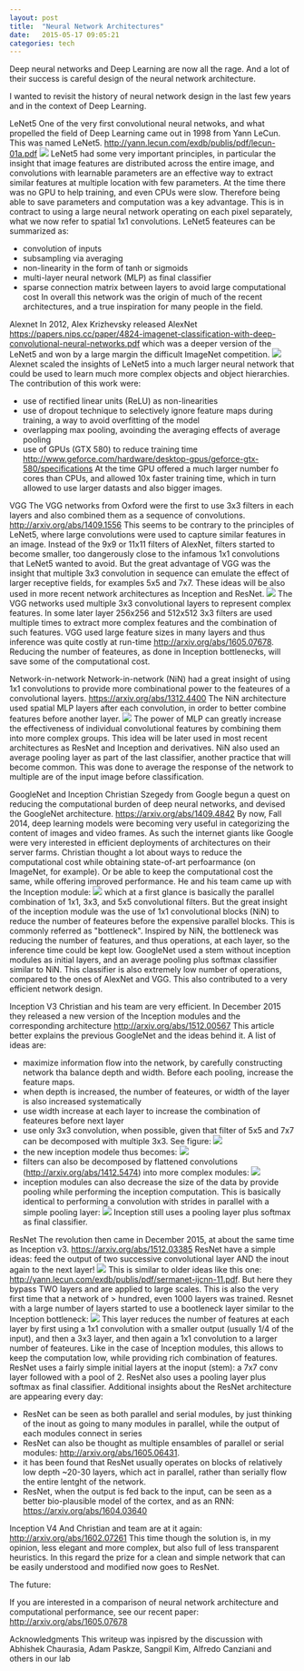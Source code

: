 ```yaml
---
layout: post
title:  "Neural Network Architectures"
date:   2015-05-17 09:05:21
categories: tech
---
```


Deep neural networks and Deep Learning are now all the rage. And a lot of their success is careful design of the neural network architecture.

I wanted to revisit the history of neural network design in the last few years and in the context of Deep Learning.


LeNet5
One of the very first convolutional neural netwoks, and what propelled the field of Deep Learning came out in 1998 from Yann LeCun. This was named LeNet5.
http://yann.lecun.com/exdb/publis/pdf/lecun-01a.pdf
![](/assets/nets/lenet5.jpg)
LeNet5 had some very important principles, in particular the insight that image features are distributed across the entire image, and convolutions with learnable parameters are an effective way to extract similar features at multiple location with few parameters. At the time there was no GPU to help training, and even CPUs were slow. Therefore being able to save parameters and computation was a key advantage. This is in contract to using a large neural network operating on each pixel separately, what we now refer to spatial 1x1 convolutions.
LeNet5 feateures can be summarized as:
- convolution of inputs 
- subsampling via averaging
- non-linearity in the form of tanh or sigmoids
- multi-layer neural network (MLP) as final classifier
- sparse connection matrix between layers to avoid large computational cost
In overall this network was the origin of much of the recent architectures, and a true inspiration for many people in the field.



Alexnet
In 2012, Alex Krizhevsky released AlexNet
https://papers.nips.cc/paper/4824-imagenet-classification-with-deep-convolutional-neural-networks.pdf
which was a deeper version of the LeNet5 and won by a large margin the difficult ImageNet competition. 
![](/assets/nets/alexnet_small.png)
Alexnet scaled the insights of LeNet5 into a much larger neural network that could be used to learn much more complex objects and object hierarchies.
The contribution of this work were:
- use of rectified linear units (ReLU) as non-linearities
- use of dropout technique to selectively ignore feature maps during training, a way to avoid overfitting of the model
- overlapping max pooling, avoinding the averaging effects of average pooling
- use of GPUs (GTX 580) to reduce training time 
http://www.geforce.com/hardware/desktop-gpus/geforce-gtx-580/specifications 
At the time GPU offered a much larger number fo cores than CPUs, and allowed 10x faster training time, which in turn allowed to use larger datasts and also bigger images.


VGG
The VGG networks from Oxford were the first to use 3x3 filters in each layers and also combined them as a sequence of convolutions. 
http://arxiv.org/abs/1409.1556
This seems to be contrary to the principles of LeNet5, where large convolutions were used to capture similar features in an image. Instead of the 9x9 or 11x11 filters of AlexNet, filters started to become smaller, too dangerously close to the infamous 1x1 convolutions that LeNet5 wanted to avoid. But the great advantage of VGG was the insight that multiple 3x3 convolution in sequence can emulate the effect of larger receptive fields, for examples 5x5 and 7x7. These ideas will be also used in more recent network architectures as Inception and ResNet.
![](/assets/nets/vgg.jpg)
The VGG networks used multiple 3x3 convolutional layers to represent complex features. In some later layer 256x256 and 512x512 3x3 filters are used multiple times to extract more complex features and the combination of such features.
VGG used large feature sizes in many layers and thus inference was quite costly at run-time http://arxiv.org/abs/1605.07678. Reducing the number of feateures, as done in Inception bottlenecks, will save some of the computational cost.



Network-in-network
Network-in-network (NiN) had a great insight of using 1x1 convolutions to provide more combinational power to the feateures of a convolutional layers.
https://arxiv.org/abs/1312.4400
The NiN architecture used spatial MLP layers after each convolution, in order to better combine features before another layer. 
![](/assets/nets/nin.jpg)
The power of MLP can greatly increase the effectiveness of individual convolutional features by combining them into more complex groups. This idea will be later used in most recent architectures as ResNet and Inception and derivatives.
NiN also used an average pooling layer as part of the last classifier, another practice that will become common. This was done to average the response of the network to multiple are of the input image before classification.


GoogleNet and Inception
Christian Szegedy from Google begun a quest on reducing the computational burden of deep neural networks, and devised the GoogleNet architecture.
https://arxiv.org/abs/1409.4842
By now, Fall 2014, deep learning models were becoming very useful in categorizing the content of images and video frames. As such the internet giants like Google were very interested in efficient deployments of architectures on their server farms.
Christian thought a lot about ways to reduce the computational cost while obtaining state-of-art perfoarmance (on ImageNet, for example). Or be able to keep the computational cost the same, while offering improved performance.
He and his team came up with the Inception module: 
![](/assets/nets/inceptionv1.jpg)
which at a first glance is basically the parallel combination of 1x1, 3x3, and 5x5 convolutional filters. But the great insight of the inception module was the use of 1x1 convolutional blocks (NiN) to reduce the number of feateures before the expensive parallel blocks. This is commonly referred as "bottleneck". Inspired by NiN, the bottleneck was reducing the number of features, and thus operations, at each layer, so the inference time could be kept low.
GoogleNet used a stem without inception modules as initial layers, and an average pooling plus softmax classifier similar to NiN. This classifier is also extremely low number of operations, compared to the ones of AlexNet and VGG. This also contributed to a very efficient network design.

Inception V3
Christian and his team are very efficient. In December 2015 they released a new version of the Inception modules and the corresponding architecture
http://arxiv.org/abs/1512.00567
This article better explains the previous GoogleNet and the ideas behind it. A list of ideas are:
- maximize information flow into the network, by carefully constructing network tha balance depth and width. Before each pooling, increase the feature maps.
- when depth is increased, the number of feateures, or width of the layer is also increased systematically
- use width increase at each layer to increase the combination of feateures before next layer
- use only 3x3 convolution, when possible, given that filter of 5x5 and 7x7 can be decomposed with multiple 3x3. See figure:
![](/assets/nets/miniconv.jpg)
- the new inception modele thus becomes:
![](/assets/nets/inceptionv3.jpg)
- filters can also be decomposed by flattened convolutions (http://arxiv.org/abs/1412.5474) into more complex modules:
![](/assets/nets/inceptionv3s.jpg)
- inception modules can also decrease the size of the data by provide pooling while performing the inception computation. This is basically identical to performing a convolution with strides in parallel with a simple pooling layer:
![](/assets/nets/inceptionv3pool.jpg)
Inception still uses a pooling layer plus softmax as final classifier.


ResNet
The revolution then came in December 2015, at about the same time as Inception v3.
https://arxiv.org/abs/1512.03385
ResNet have a simple ideas: feed the output of two successive convolutional layer AND the inout again to the next layer! 
![](/assets/nets/resnetb.jpg)
This is similar to older ideas like this one: http://yann.lecun.com/exdb/publis/pdf/sermanet-ijcnn-11.pdf. But here they bypass TWO layers and are applied to large scales.
This is also the very first time that a network of > hundred, even 1000 layers was trained. 
Resnet with a large number of layers started to use a bootleneck layer similar to the Inception bottleneck:
![](/assets/nets/resnetbottleneck.jpg)
This layer reduces the number of features at each layer by first using a 1x1 convolution with a smaller output (usually 1/4 of the input), and then a 3x3 layer, and then again a 1x1 convolution to a larger number of feateures. Like in the case of Inception modules, this allows to keep the computation low, while providing rich combination of features.
ResNet uses a fairly simple initial layers at the inoput (stem): a 7x7 conv layer followed with a pool of 2. 
ResNet also uses a pooling layer plus softmax as final classifier.
Additional insights about the ResNet architecture are appearing every day:
- ResNet can be seen as both parallel and serial modules, by just thinking of the inout as going to many modules in parallel, while the output of each modules connect in series
- ResNet can also be thought as multiple ensambles of parallel or serial modules: http://arxiv.org/abs/1605.06431.
- it has been found that ResNet usually operates on blocks of relatively low depth ~20-30 layers, which act in parallel, rather than serially flow the entire lentght of the network.
- ResNet, when the output is fed back to the input, can be seen as a better bio-plausible model of the cortex, and as an RNN:  https://arxiv.org/abs/1604.03640


Inception V4
And Christian and team are at it again:
http://arxiv.org/abs/1602.07261
This time though the solution is, in my opinion, less elegant and more complex, but also full of less transparent heuristics.
In this regard the prize for a clean and simple network that can be easily understood and modified now goes to ResNet.


The future: 

If you are interested in a comparison of neural network architecture and computational performance, see our recent paper: 
http://arxiv.org/abs/1605.07678


Acknowledgments
This writeup was inpisred by the discussion with Abhishek Chaurasia, Adam Paskze, Sangpil Kim, Alfredo Canziani and others in our lab
